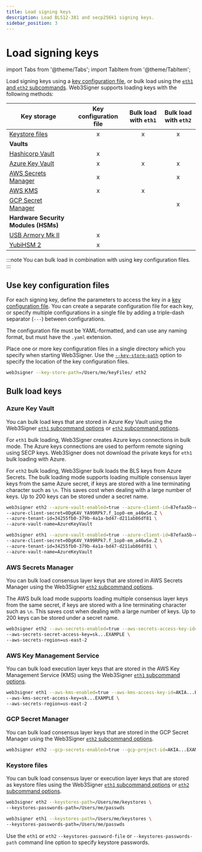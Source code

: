 ```yaml
---
title: Load signing keys
description: Load BLS12-381 and secp256k1 signing keys.
sidebar_position: 3
---
```


# Load signing keys

import Tabs from '@theme/Tabs';
import TabItem from '@theme/TabItem';

Load signing keys using a [key configuration file], or bulk load using the [`eth1` and `eth2` subcommands]. 
Web3Signer supports loading keys with the following methods: 

| Key storage                          | Key configuration file | Bulk load with `eth1` | Bulk load with `eth2` | 
|--------------------------------------|:----------------------:|:---------------------:|:---------------------:|
| [Keystore files]                     |           x            |           x           |           x           | 
| **Vaults**                           | 
| [Hashicorp Vault]                    |           x            |                       |                       | 
| [Azure Key Vault]                    |           x            |           x           |           x           | 
| [AWS Secrets Manager]                |           x            |                       |           x           | 
| [AWS KMS]                            |           x            |           x           |                       | 
| [GCP Secret Manager]                 |                        |                       |           x           | 
| **Hardware Security Modules (HSMs)** |           
| [USB Armory Mk II]                   |           x            |                       |                       |
| [YubiHSM 2]                          |           x            |                       |                       |

:::note
You can bulk load in combination with using key configuration files.
:::

## Use key configuration files

For each signing key, define the parameters to access the key in a [key configuration file].
You can create a separate configuration file for each key, or specify multiple configurations in a
single file by adding a triple-dash separator (`---`) between configurations.

The configuration file must be YAML-formatted, and can use any naming format, but must have the `.yaml` extension.

Place one or more key configuration files in a single directory which you specify when starting Web3Signer.
Use the [`--key-store-path`](../reference/cli/options.md#key-store-path) option to specify the
location of the key configuration files.

```bash
web3signer --key-store-path=/Users/me/keyFiles/ eth2
```

## Bulk load keys

### Azure Key Vault

You can bulk load keys that are stored in Azure Key Vault using the Web3Signer
[`eth1` subcommand options](../reference/cli/subcommands.md#eth1) or
[`eth2` subcommand options](../reference/cli/subcommands.md#eth2).

For `eth1` bulk loading, Web3Signer creates Azure keys connections in bulk mode. The Azure keys
connections are used to perform remote signing using SECP keys. Web3Signer does not download the private keys for `eth1` bulk loading with Azure.

For `eth2` bulk loading, Web3Signer bulk loads the BLS keys from Azure Secrets. The bulk loading
mode supports loading multiple consensus layer keys from the same Azure secret, if keys are stored with a line terminating character such as `\n`.
This saves cost when dealing with a large number of keys.
Up to 200 keys can be stored under a secret name.

<Tabs>

  <TabItem value="Consensus layer client" label="Consensus layer client" default>

```bash
web3signer eth2 --azure-vault-enabled=true --azure-client-id=87efaa5b-4029-4b54-98bb2e2e8a11 \
--azure-client-secret=0DgK4V_YA99RPk7.f_1op0-em_a46wSe.Z \
--azure-tenant-id=34255fb0-379b-4a1a-bd47-d211ab86df81 \
--azure-vault-name=AzureKeyVault
```

  </TabItem>
  <TabItem value="Execution layer client" label="Execution layer client" >

```bash
web3signer eth1 --azure-vault-enabled=true --azure-client-id=87efaa5b-4029-4b54-98bb2e2e8a11 \
--azure-client-secret=0DgK4V_YA99RPk7.f_1op0-em_a46wSe.Z \
--azure-tenant-id=34255fb0-379b-4a1a-bd47-d211ab86df81 \
--azure-vault-name=AzureKeyVault
```

  </TabItem>
</Tabs>

### AWS Secrets Manager

You can bulk load consensus layer keys that are stored in AWS Secrets Manager using the Web3Signer
[`eth2` subcommand options](../reference/cli/subcommands.md#eth2).

The AWS bulk load mode supports loading multiple consensus layer keys from the same secret, if keys
are stored with a line terminating character such as `\n`.
This saves cost when dealing with a large number of keys.
Up to 200 keys can be stored under a secret name.

```bash
web3signer eth2 --aws-secrets-enabled=true --aws-secrets-access-key-id=AKIA...EXAMPLE \
--aws-secrets-secret-access-key=sk...EXAMPLE \
--aws-secrets-region=us-east-2
```

### AWS Key Management Service

You can bulk load execution layer keys that are stored in the AWS Key Management Service (KMS) using
the Web3Signer [`eth1` subcommand options](../reference/cli/subcommands.md#eth1).

```bash 
web3signer eth1 --aws-kms-enabled=true --aws-kms-access-key-id=AKIA...EXAMPLE \
--aws-kms-secret-access-key=sk...EXAMPLE \
--aws-secrets-region=us-east-2
```

### GCP Secret Manager

You can bulk load consensus layer keys that are stored in the GCP Secret Manager using 
the Web3Signer [`eth2` subcommand options](../reference/cli/subcommands.md#eth2). 

```bash 
web3signer eth2 --gcp-secrets-enabled=true --gcp-project-id=AKIA...EXAMPLE
```

### Keystore files

You can bulk load consensus layer or execution layer keys that are stored as keystore files using the Web3Signer
[`eth1` subcommand options](../reference/cli/subcommands.md#eth1) or
[`eth2` subcommand options](../reference/cli/subcommands.md#eth2).

<Tabs>

  <TabItem value="Consensus layer client" label="Consensus layer client" default>

```bash
web3signer eth2 --keystores-path=/Users/me/keystores \
--keystores-passwords-path=/Users/me/passwds
```

  </TabItem>
  <TabItem value="Execution layer client" label="Execution layer client" >

```bash
web3signer eth1 --keystores-path=/Users/me/keystores \
--keystores-passwords-path=/Users/me/passwds
```

  </TabItem>
</Tabs>

Use the `eth1` or `eth2` `--keystores-password-file` or `--keystores-passwords-path` command line option to specify
keystore passwords.

<!-- Link -->

[key configuration file]: ../reference/key-config-file-params.md
[Creating a key configuration file]: #use-key-configuration-files
[`eth1` and `eth2` subcommands]: ../reference/cli/subcommands.md
[Azure Key Vault]: #azure-key-vault
[AWS Secrets Manager]: #aws-secrets-manager
[keystore files]: #keystore-files
[AWS KMS]: #aws-key-management-service
[GCP Secret Manager]: #gcp-secret-manager
[keystore files]: #keystore-files
[Hashicorp Vault]: #use-key-configuration-files
[USB Armory Mk II]: #use-key-configuration-files
[YubiHSM 2]: #use-key-configuration-files